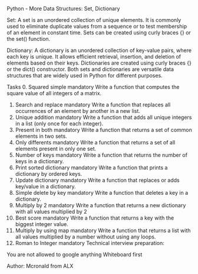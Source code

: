 Python - More Data Structures: Set, Dictionary

Set:
A set is an unordered collection of unique elements. It is commonly used to eliminate
duplicate values from a sequence or to test membership of an element in constant time.
Sets can be created using curly braces {} or the set() function.

Dictionary:
A dictionary is an unordered collection of key-value pairs, where each key is unique.
 It allows efficient retrieval, insertion, and deletion of elements based on their keys.
Dictionaries are created using curly braces {} or the dict() constructor.
Both sets and dictionaries are versatile data structures that are widely used in Python for different purposes.

Tasks
0. Squared simple
mandatory
Write a function that computes the square value of all integers of a matrix.
1. Search and replace
mandatory
Write a function that replaces all occurrences of an element by another in a new list.
2. Unique addition
mandatory
Write a function that adds all unique integers in a list (only once for each integer).
3. Present in both
mandatory
Write a function that returns a set of common elements in two sets.
4. Only differents
mandatory
Write a function that returns a set of all elements present in only one set.
5. Number of keys
mandatory
Write a function that returns the number of keys in a dictionary.
6. Print sorted dictionary
mandatory
Write a function that prints a dictionary by ordered keys.
7. Update dictionary
mandatory
Write a function that replaces or adds key/value in a dictionary.
8. Simple delete by key
mandatory
Write a function that deletes a key in a dictionary.
9. Multiply by 2
mandatory
Write a function that returns a new dictionary with all values multiplied by 2
10. Best score
mandatory
Write a function that returns a key with the biggest integer value.
11. Multiply by using map
mandatory
Write a function that returns a list with all values multiplied by a number without using any loops.
12. Roman to Integer
mandatory
Technical interview preparation:

You are not allowed to google anything
Whiteboard first

Author: Mcronald from ALX
